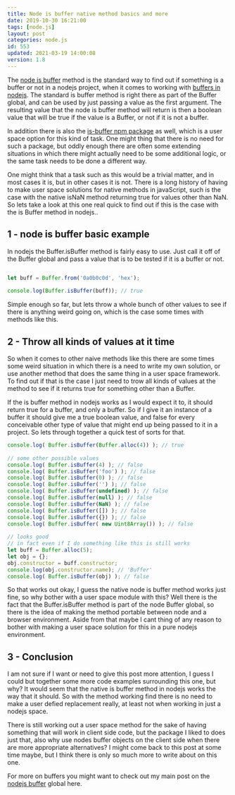 ```yaml
---
title: Node is buffer native method basics and more
date: 2019-10-30 16:21:00
tags: [node.js]
layout: post
categories: node.js
id: 553
updated: 2021-03-19 14:00:08
version: 1.8
---
```


The [node is buffer](https://nodejs.org/api/buffer.html#buffer_class_method_buffer_isbuffer_obj) method is the standard way to find out if something is a buffer or not in a nodejs project, when it comes to working with [buffers in nodejs](/2018/02/07/nodejs-buffer/). The standard is buffer method is right there as part of the Buffer global, and can be used by just passing a value as the first argument. The resulting value that the node is buffer method will return is then a boolean value that will be true if the value is a Buffer, or not if it is not a buffer.

In addition there is also the [is-buffer npm package](https://www.npmjs.com/package/is-buffer) as well, which is a user space option for this kind of task. One might thing that there is no need for such a package, but oddly enough there are often some extending situations in which there might actually need to be some additional logic, or the same task needs to be done a different way.

One might think that a task such as this would be a trivial matter, and in most cases it is, but in other cases it is not. There is a long history of having to make user space solutions for native methods in javaScript, such is the case with the native isNaN method returning true for values other than NaN. So lets take a look at this one real quick to find out if this is the case with the is Buffer method in nodejs..

<!-- more -->

## 1 - node is buffer basic example

In nodejs the Buffer.isBuffer method is fairly easy to use. Just call it off of the Buffer global and pass a value that is to be tested if it is a buffer or not.

```js

let buff = Buffer.from('0a0b0c0d', 'hex');
 
console.log(Buffer.isBuffer(buff)); // true
```

Simple enough so far, but lets throw a whole bunch of other values to see if there is anything weird going on, which is the case some times with methods like this.

## 2 - Throw all kinds of values at it time

So when it comes to other naive methods like this there are some times some weird situation in which there is a need to write my own solution, or use another method that does the same thing in a user space framework. To find out if that is the case I just need to trow all kinds of values at the method to see if it returns true for something other than a Buffer.

If the is buffer method in nodejs works as I would expect it to, it should return true for a buffer, and only a buffer. So if I give it an instance of a buffer it should give me a true boolean value, and false for every conceivable other type of value that might end up being passed to it in a project. So lets through together a quick test of sorts for that.

```js
console.log( Buffer.isBuffer(Buffer.alloc(4)) ); // true
 
// some other possible values
console.log( Buffer.isBuffer(4) ); // false
console.log( Buffer.isBuffer('foo') ); // false
console.log( Buffer.isBuffer(0) ); // false
console.log( Buffer.isBuffer('') ); // false
console.log( Buffer.isBuffer(undefined) ); // false
console.log( Buffer.isBuffer(null) ); // false
console.log( Buffer.isBuffer(NaN) ); // false
console.log( Buffer.isBuffer([]) ); // false
console.log( Buffer.isBuffer({}) ); // false
console.log( Buffer.isBuffer( new Uint8Array()) ); // false
 
// looks good
// in fact even if I do something like this is still works
let buff = Buffer.alloc(5);
let obj = {};
obj.constructor = buff.constructor;
console.log(obj.constructor.name); // 'Buffer'
console.log( Buffer.isBuffer(obj) ); // false
```

So that works out okay, I guess the native node is buffer method works just fine, so why bother with a user space module with this? Well there is the fact that the Buffer.isBuffer method is part of the node Buffer global, so there is the idea of making the method portable between node and a browser environment. Aside from that maybe I cant thing of any reason to bother with making a user space solution for this in a pure nodejs environment.

## 3 - Conclusion

I am not sure if I want or need to give this post more attention, I guess I could but together some more code examples surrounding this one, but why? It would seem that the native is buffer method in nodejs works the way that it should. So with the method working find there is no need to make a user defied replacement really, at least not when working in just a nodejs space. 

There is still working out a user space method for the sake of having something that will work in client side code, but the package I liked to does just that, also why use nodes buffer objects on the client side when there are more appropriate alternatives? I might come back to this post at some time maybe, but I think there is only so much more to write about on this one.

For more on buffers you might want to check out my main post on the [nodejs buffer](/2018/02/07/nodejs-buffer/) global here.